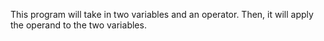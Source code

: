 This program will take in two variables and an operator. Then, it will apply the operand to the two variables.
